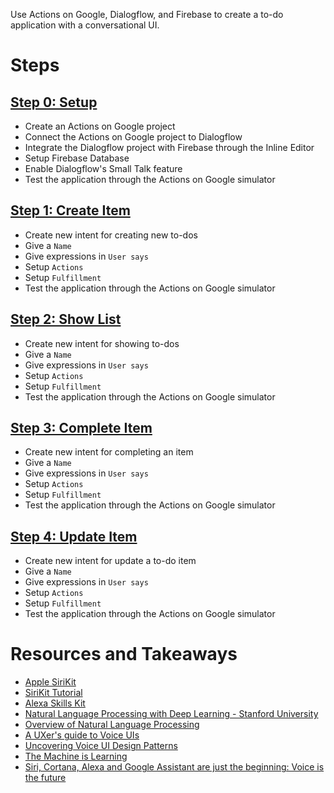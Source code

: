 Use Actions on Google, Dialogflow, and Firebase to create a to-do application with a conversational UI.

# Steps

## [Step 0: Setup](./00-setup.md)

- Create an Actions on Google project
- Connect the Actions on Google project to Dialogflow
- Integrate the Dialogflow project with Firebase through the Inline Editor
- Setup Firebase Database
- Enable Dialogflow's Small Talk feature
- Test the application through the Actions on Google simulator

## [Step 1: Create Item](./01-create-item.md)

- Create new intent for creating new to-dos
- Give a `Name`
- Give expressions in `User says`
- Setup `Actions`
- Setup `Fulfillment`
- Test the application through the Actions on Google simulator

## [Step 2: Show List](./02-show-list.md)

- Create new intent for showing to-dos
- Give a `Name`
- Give expressions in `User says`
- Setup `Actions`
- Setup `Fulfillment`
- Test the application through the Actions on Google simulator

## [Step 3: Complete Item](./03-complete-item.md)

- Create new intent for completing an item
- Give a `Name`
- Give expressions in `User says`
- Setup `Actions`
- Setup `Fulfillment`
- Test the application through the Actions on Google simulator

## [Step 4: Update Item](./04-update-item.md)

- Create new intent for update a to-do item
- Give a `Name`
- Give expressions in `User says`
- Setup `Actions`
- Setup `Fulfillment`
- Test the application through the Actions on Google simulator

# Resources and Takeaways
- [Apple SiriKit](https://developer.apple.com/sirikit/)
- [SiriKit Tutorial](https://www.raywenderlich.com/155732/sirikit-tutorial-ios)
- [Alexa Skills Kit](https://developer.amazon.com/alexa-skills-kit)
- [Natural Language Processing with Deep Learning - Stanford University](https://www.youtube.com/watch?v=OQQ-W_63UgQ)
- [Overview of Natural Language Processing](https://www.tutorialspoint.com/artificial_intelligence/artificial_intelligence_natural_language_processing.htm)
- [A UXer's guide to Voice UIs](https://uxplanet.org/a-uxers-guide-to-voice-uis-803188d67b0f)
- [Uncovering Voice UI Design Patterns](https://www.cooper.com/journal/2017/6/uncovering-voice-ui-design-patterns)
- [The Machine is Learning](https://www.theverge.com/2017/5/17/15651246/google-assistant-iphone-ai-future-interface-io-2017)
- [Siri, Cortana, Alexa and Google Assistant are just the beginning: Voice is the future](http://www.zdnet.com/article/siri-cortana-alexa-and-google-assistant-are-just-the-beginning-voice-is-the-future/)
